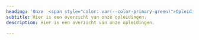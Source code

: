 ```yaml
---
heading: 'Onze  <span style="color: var(--color-primary-green)">Opleidingen</span>.'
subtitle: Hier is een overzicht van onze opleidingen.
description: Hier is een overzicht van onze opleidingen.

---
```

